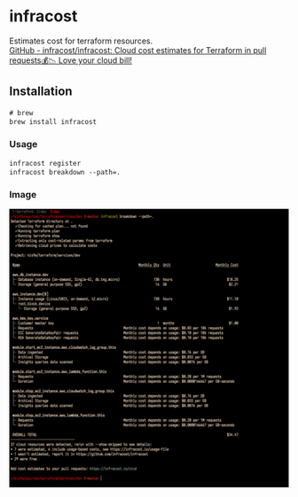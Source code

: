 # infracost

Estimates cost for terraform resources.  
[GitHub - infracost/infracost: Cloud cost estimates for Terraform in pull requests💰📉 Love your cloud bill!](https://github.com/infracost/infracost)

## Installation

```
# brew
brew install infracost
```

### Usage

```
infracost register
infracost breakdown --path=.
```

### Image

![infracost-capture](./infracost-capture.png)
